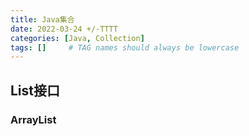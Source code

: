 ```yaml
---
title: Java集合
date: 2022-03-24 +/-TTTT
categories: [Java, Collection]
tags: []     # TAG names should always be lowercase
---
```


## List接口
### ArrayList
